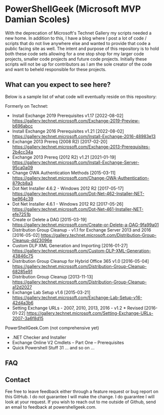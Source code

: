 # PowerShellGeek (Microsoft MVP Damian Scoles)
With the deprecation of Microsoft's Technet Gallery my scripts needed a new home.  In addition to this, I have a blog where I post a lot of code / scripts that do not live anywhere else and wanted to provide that code a public facing site as well.  The intent and purpose of this repository is to hold both these code sets allowing for a one stop shop for my larger code projects, smaller code projects and future code projects.  Initially these scripts will not be up for contributors as I am the sole creator of the code and want to beheld responsible for these projects.

## What can you expect to see here?

Below is a sample list of what code will eventually reside on this repository:

Formerly on Technet:
* Install Exchange 2019 Prerequisites v1.17 [2022-08-02]
https://gallery.technet.microsoft.com/Exchange-2019-Preview-b696abcc
* Install Exchange 2016 Prerequisites v1.21 [2022-08-02]
https://gallery.technet.microsoft.com/Install-Exchange-2016-48983e13
* Exchange 2013 Prereq (2008 R2)  [2017-02-20]
https://gallery.technet.microsoft.com/Exchange-2013-Prerequisites-2b4cc34a
* Exchange 2013 Prereq (2012 R2) v1.21 [2021-01-19]
https://gallery.technet.microsoft.com/Install-Exchange-Server-95ca0a09
* Change OWA Authentication Methods [2015-03-11]
https://gallery.technet.microsoft.com/Change-OWA-Authentication-879cb8a3
* Dot Net Installer 4.6.2 - Windows 2012 R2 [2017-05-17]
https://gallery.technet.microsoft.com/Dot-Net-462-Installer-NET-be964c39
* Dot Net Installer 4.6.1 - Windows 2012 R2 [2017-05-26]
https://gallery.technet.microsoft.com/Dot-Net-461-Installer-NET-efe7251b
* Create or Delete a DAG  [2015-03-19]
https://gallery.technet.microsoft.com/Create-or-Delete-a-DAG-9fa99a01
* Distribution Group Cleanup - v1.1 for Exchange Server 2013 and 2016 [2016-05-02]
https://gallery.technet.microsoft.com/Distribution-Group-Cleanup-dd23096e
* Custom DLP XML Generation and Importing [2016-01-27]
https://gallery.technet.microsoft.com/Custom-DLP-XML-Generation-43846c75
* Distribution Group Cleanup for Hybrid Office 365 v1.0 [2016-05-04]
https://gallery.technet.microsoft.com/Distribution-Group-Cleanup-68285e91
* Distribution Group Cleanup  [2013-11-13]
https://gallery.technet.microsoft.com/Distribution-Group-Cleanup-a12d2027
* Exchange Lab Setup v1.6 [2015-03-21]
https://gallery.technet.microsoft.com/Exchange-Lab-Setup-v16-42d4a3b6
* Setting Exchange URLs - 2007, 2010, 2013, 2016 - v1.2 * Revised [2016-01-22]
https://gallery.technet.microsoft.com/Setting-Exchange-URLs-2007-3a6f8d15

PowerShellGeek.Com (not comprehensive yet)

* .NET Checker and Installer
* Exchange Online V2 Cmdlets – Part One – Prerequisites
* Quick Powershell Stuff 31
... and so on ...

## FAQ

<Future FAQ will appear here>

## Contact
Fee free to leave feedback either through a feature request or bug report on this GitHub.  I do not guarantee I will make the change.  I do guarantee I will look at your request.  If you wish to reach out to me outside of Github, send an email to feedback at powershellgeek.com.
